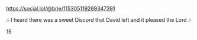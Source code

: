 https://social.lol/@brie/115305119269347391   <p>🎶 I heard there was a sweet Discord that David left and it pleased the Lord 🎶</p>   15 